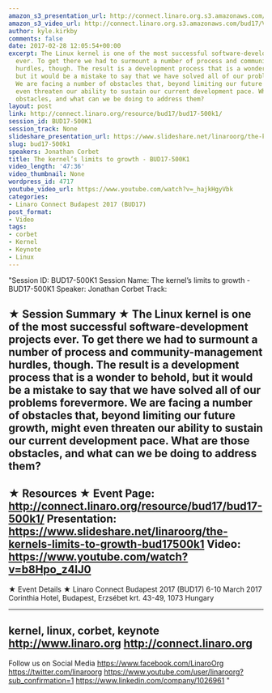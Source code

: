 ```yaml
---
amazon_s3_presentation_url: http://connect.linaro.org.s3.amazonaws.com/bud17/Presentations/BUD17-500K1-Corbet-maint.pdf
amazon_s3_video_url: http://connect.linaro.org.s3.amazonaws.com/bud17/Videos/Friday/BUD17-500K1The%20kernels%20limits%20to%20growth%20-%20Jonathan%20Corbet%20from%20LWN%20-%20BUD17-500K1.mp4
author: kyle.kirkby
comments: false
date: 2017-02-28 12:05:54+00:00
excerpt: The Linux kernel is one of the most successful software-development projects
  ever. To get there we had to surmount a number of process and community-management
  hurdles, though. The result is a development process that is a wonder to behold,
  but it would be a mistake to say that we have solved all of our problems forevermore.
  We are facing a number of obstacles that, beyond limiting our future growth, might
  even threaten our ability to sustain our current development pace. What are those
  obstacles, and what can we be doing to address them?
layout: post
link: http://connect.linaro.org/resource/bud17/bud17-500k1/
session_id: BUD17-500K1
session_track: None
slideshare_presentation_url: https://www.slideshare.net/linaroorg/the-kernels-limits-to-growth-bud17500k1
slug: bud17-500k1
speakers: Jonathan Corbet
title: The kernel’s limits to growth - BUD17-500K1
video_length: '47:36'
video_thumbnail: None
wordpress_id: 4717
youtube_video_url: https://www.youtube.com/watch?v=_hajkHgyVbk
categories:
- Linaro Connect Budapest 2017 (BUD17)
post_format:
- Video
tags:
- corbet
- Kernel
- Keynote
- Linux
---
```


"Session ID: BUD17-500K1
Session Name: The kernel’s limits to growth - BUD17-500K1
Speaker: Jonathan Corbet
Track: 


★ Session Summary ★
The Linux kernel is one of the most successful software-development projects ever. To get there we had to surmount a number of process and community-management hurdles, though. The result is a development process that is a wonder to behold, but it would be a mistake to say that we have solved all of our problems forevermore. We are facing a number of obstacles that, beyond limiting our future growth, might even threaten our ability to sustain our current development pace. What are those obstacles, and what can we be doing to address them?
---------------------------------------------------
★ Resources ★
Event Page: http://connect.linaro.org/resource/bud17/bud17-500k1/
Presentation: https://www.slideshare.net/linaroorg/the-kernels-limits-to-growth-bud17500k1
Video: https://www.youtube.com/watch?v=b8Hpo_z4lJ0
 ---------------------------------------------------

★ Event Details ★
Linaro Connect Budapest 2017 (BUD17)
6-10 March 2017
Corinthia Hotel, Budapest,
Erzsébet krt. 43-49,
1073 Hungary

---------------------------------------------------
kernel, linux, corbet, keynote
http://www.linaro.org
http://connect.linaro.org
---------------------------------------------------
Follow us on Social Media
https://www.facebook.com/LinaroOrg
https://twitter.com/linaroorg
https://www.youtube.com/user/linaroorg?sub_confirmation=1
https://www.linkedin.com/company/1026961
"
